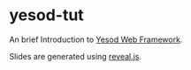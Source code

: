 yesod-tut
=========

An brief Introduction to [Yesod Web Framework](http://www.yesodweb.com/).


Slides are generated using [reveal.js](https://github.com/hakimel/reveal.js/).


